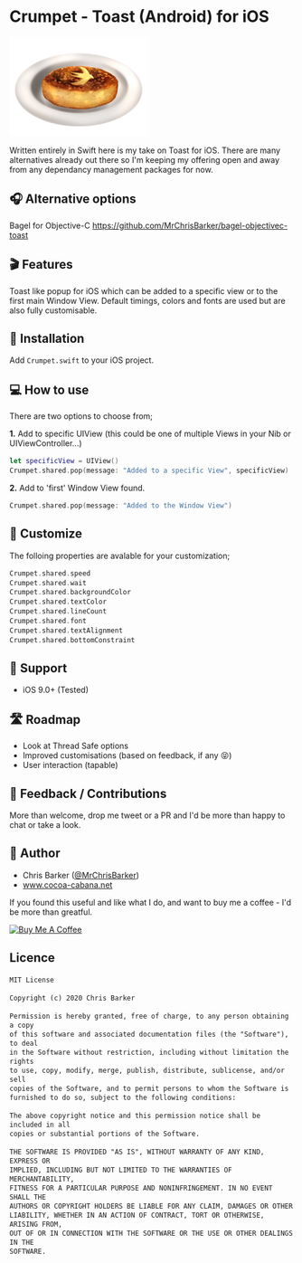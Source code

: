# Crumpet - Toast (Android) for iOS

<img src="https://github.com/MrChrisBarker/crumpet-swift-toast/blob/master/Assets/crumpet_swift.png" alt="Crumpet Logo" height="175" />

Written entirely in Swift here is my take on Toast for iOS. There are many alternatives already out there so I'm keeping my offering open and away from any dependancy management packages for now.

## 🎧 Alternative options
Bagel for Objective-C https://github.com/MrChrisBarker/bagel-objectivec-toast

## 🎬 Features
Toast like popup for iOS which can be added to a specific view or to the first main Window View. Default timings, colors and fonts are used but are also fully customisable.

## 🧰 Installation
Add `Crumpet.swift` to your iOS project.

## 💻 How to use

There are two options to choose from;

**1.** Add to specific UIView (this could be one of multiple Views in your Nib or UIViewController...)

```swift
let specificView = UIView()
Crumpet.shared.pop(message: "Added to a specific View", specificView)
```

**2.** Add to 'first' Window View found.

```swift
Crumpet.shared.pop(message: "Added to the Window View")
```

## 🎨 Customize

The folloing properties are avalable for your customization;

```swift
Crumpet.shared.speed
Crumpet.shared.wait
Crumpet.shared.backgroundColor
Crumpet.shared.textColor
Crumpet.shared.lineCount
Crumpet.shared.font
Crumpet.shared.textAlignment
Crumpet.shared.bottomConstraint
```
## 📱 Support
- iOS 9.0+ (Tested)

## 🛣 Roadmap
- Look at Thread Safe options
- Improved customisations (based on feedback, if any 😝)
- User interaction (tapable)

## 📝 Feedback / Contributions
More than welcome, drop me tweet or a PR and I'd be more than happy to chat or take a look.

## 📙 Author
- Chris Barker ([@MrChrisBarker](http://twitter.com/mrchrisbarker "@MrChrisBarker"))
- www.cocoa-cabana.net

If you found this useful and like what I do, and want to buy me a coffee - I'd be more than greatful.

<a href="https://www.buymeacoffee.com/MrChrisBarker" target="_blank"><img src="https://www.buymeacoffee.com/assets/img/custom_images/orange_img.png" alt="Buy Me A Coffee" style="height: 51px !important;width: 217px !important;" ></a>

## Licence
```
MIT License

Copyright (c) 2020 Chris Barker

Permission is hereby granted, free of charge, to any person obtaining a copy
of this software and associated documentation files (the "Software"), to deal
in the Software without restriction, including without limitation the rights
to use, copy, modify, merge, publish, distribute, sublicense, and/or sell
copies of the Software, and to permit persons to whom the Software is
furnished to do so, subject to the following conditions:

The above copyright notice and this permission notice shall be included in all
copies or substantial portions of the Software.

THE SOFTWARE IS PROVIDED "AS IS", WITHOUT WARRANTY OF ANY KIND, EXPRESS OR
IMPLIED, INCLUDING BUT NOT LIMITED TO THE WARRANTIES OF MERCHANTABILITY,
FITNESS FOR A PARTICULAR PURPOSE AND NONINFRINGEMENT. IN NO EVENT SHALL THE
AUTHORS OR COPYRIGHT HOLDERS BE LIABLE FOR ANY CLAIM, DAMAGES OR OTHER
LIABILITY, WHETHER IN AN ACTION OF CONTRACT, TORT OR OTHERWISE, ARISING FROM,
OUT OF OR IN CONNECTION WITH THE SOFTWARE OR THE USE OR OTHER DEALINGS IN THE
SOFTWARE.
```

